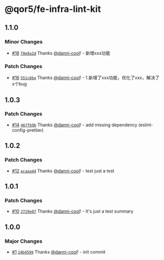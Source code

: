 # @qor5/fe-infra-lint-kit

## 1.1.0

### Minor Changes

- [#18](https://github.com/qor5/fe-infra/pull/18) [`f8e8a2d`](https://github.com/qor5/fe-infra/commit/f8e8a2d4d4eb6a9c9d1a363a0e4e75cda57ed676) Thanks [@danni-cool](https://github.com/danni-cool)! - 新增xxx功能

### Patch Changes

- [#16](https://github.com/qor5/fe-infra/pull/16) [`551c6be`](https://github.com/qor5/fe-infra/commit/551c6bef54316254d6f8a2e79e81b2ff2f0a1e1e) Thanks [@danni-cool](https://github.com/danni-cool)! - 1.新增了xxx功能，优化了xxx，解决了x个bug

## 1.0.3

### Patch Changes

- [#14](https://github.com/qor5/fe-infra/pull/14) [`467fb9b`](https://github.com/qor5/fe-infra/commit/467fb9b9cb8e054611a26123240d1f2170963601) Thanks [@danni-cool](https://github.com/danni-cool)! - add missing dependency (eslint-config-prettier)

## 1.0.2

### Patch Changes

- [#12](https://github.com/qor5/fe-infra/pull/12) [`acaaa44`](https://github.com/qor5/fe-infra/commit/acaaa449a044bca2d91aff3d85b8539a9f6f5678) Thanks [@danni-cool](https://github.com/danni-cool)! - test just a test

## 1.0.1

### Patch Changes

- [#10](https://github.com/qor5/fe-infra/pull/10) [`2729e07`](https://github.com/qor5/fe-infra/commit/2729e07d31bfc1ef6853b75ae7c3876ce2c1ce7b) Thanks [@danni-cool](https://github.com/danni-cool)! - It's just a test summary

## 1.0.0

### Major Changes

- [#1](https://github.com/qor5/fe-infra/pull/1) [`24b4599`](https://github.com/qor5/fe-infra/commit/24b459983de1b0c34f0408cc937197fbaebcc6c8) Thanks [@danni-cool](https://github.com/danni-cool)! - init commit
